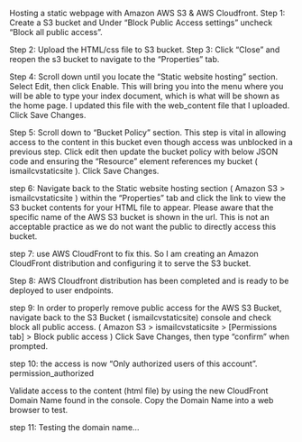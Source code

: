 Hosting a static webpage with Amazon AWS S3 & AWS Cloudfront.
Step 1:
Create a S3 bucket and Under “Block Public Access settings” uncheck “Block all public access”.

Step 2:
Upload the HTML/css file to S3 bucket.
Step 3:
Click “Close” and reopen the s3 bucket to navigate to the “Properties” tab.

Step 4:
Scroll down until you locate the “Static website hosting” section. Select Edit, then click Enable. This will bring you into the menu where you will be able to type your index document, which is what will be shown as the home page. I updated this file with the web_content file that I uploaded. Click Save Changes.

Step 5:
Scroll down to “Bucket Policy” section. This step is vital in allowing access to the content in this bucket even though access was unblocked in a previous step. Click edit then update the bucket policy with below JSON code and ensuring the “Resource” element references my bucket ( ismailcvstaticsite ). Click Save Changes.

step 6:
Navigate back to the Static website hosting section ( Amazon S3 > ismailcvstaticsite ) within the “Properties” tab and click the link to view the S3 bucket contents for your HTML file to appear. Please aware that the specific name of the AWS S3 bucket is shown in the url. This is not an acceptable practice as we do not want the public to directly access this bucket.

step 7:
use AWS CloudFront to fix this. So I am creating an Amazon CloudFront distribution and configuring it to serve the S3 bucket.

Step 8:
AWS Cloudfront distribution has been completed and is ready to be deployed to user endpoints.

step 9:
In order to properly remove public access for the AWS S3 Bucket, navigate back to the S3 Bucket ( ismailcvstaticsite) console and check block all public access.
( Amazon S3 > ismailcvstaticsite > [Permissions tab] > Block public access ) Click Save Changes, then type “confirm” when prompted.

step 10:
the access is now “Only authorized users of this account”. permission_authorized

Validate access to the content (html file) by using the new CloudFront Domain Name found in the console. Copy the Domain Name into a web browser to test.

step 11:
Testing the domain name…
